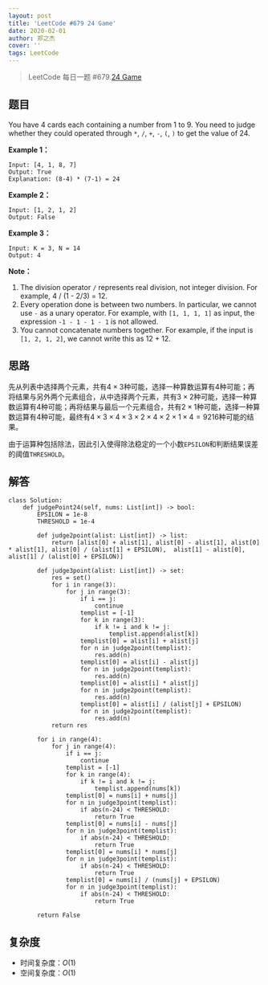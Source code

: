 ```yaml
---
layout: post
title: 'LeetCode #679 24 Game'
date: 2020-02-01
author: 郑之杰
cover: ''
tags: LeetCode
---
```


> LeetCode 每日一题 #679.[24 Game](https://leetcode-cn.com/problems/24-game/)

## 题目
You have 4 cards each containing a number from 1 to 9. You need to judge whether they could operated through `*`, `/`, `+`, `-`, `(`, `)` to get the value of 24.


**Example 1：**
```
Input: [4, 1, 8, 7]
Output: True
Explanation: (8-4) * (7-1) = 24
```

**Example 2：**
```
Input: [1, 2, 1, 2]
Output: False
```

**Example 3：**
```
Input: K = 3, N = 14
Output: 4
```

**Note：**
1. The division operator `/` represents real division, not integer division. For example, 4 / (1 - 2/3) = 12.
2. Every operation done is between two numbers. In particular, we cannot use `-` as a unary operator. For example, with `[1, 1, 1, 1]` as input, the expression `-1 - 1 - 1 - 1` is not allowed.
3. You cannot concatenate numbers together. For example, if the input is `[1, 2, 1, 2]`, we cannot write this as 12 + 12.


## 思路
先从列表中选择两个元素，共有$4×3$种可能，选择一种算数运算有$4$种可能；再将结果与另外两个元素组合，从中选择两个元素，共有$3×2$种可能，选择一种算数运算有$4$种可能；再将结果与最后一个元素组合，共有$2×1$种可能，选择一种算数运算有$4$种可能，最终有$4×3×4×3×2×4×2×1×4=9216$种可能的结果。

由于运算种包括除法，因此引入使得除法稳定的一个小数`EPSILON`和判断结果误差的阈值`THRESHOLD`。

## 解答
```
class Solution:
    def judgePoint24(self, nums: List[int]) -> bool:
        EPSILON = 1e-8
        THRESHOLD = 1e-4

        def judge2point(alist: List[int]) -> list:
            return [alist[0] + alist[1], alist[0] - alist[1], alist[0] * alist[1], alist[0] / (alist[1] + EPSILON),  alist[1] - alist[0], alist[1] / (alist[0] + EPSILON)]

        def judge3point(alist: List[int]) -> set:
            res = set()
            for i in range(3):
                for j in range(3):
                    if i == j:
                        continue
                    templist = [-1]
                    for k in range(3):
                        if k != i and k != j:
                            templist.append(alist[k])
                    templist[0] = alist[i] + alist[j]
                    for n in judge2point(templist):
                        res.add(n)
                    templist[0] = alist[i] - alist[j]
                    for n in judge2point(templist):
                        res.add(n)
                    templist[0] = alist[i] * alist[j]
                    for n in judge2point(templist):
                        res.add(n)
                    templist[0] = alist[i] / (alist[j] + EPSILON)
                    for n in judge2point(templist):
                        res.add(n)
            return res

        for i in range(4):
            for j in range(4):
                if i == j:
                    continue
                templist = [-1]
                for k in range(4):
                    if k != i and k != j:
                        templist.append(nums[k])
                templist[0] = nums[i] + nums[j]
                for n in judge3point(templist):
                    if abs(n-24) < THRESHOLD:
                        return True
                templist[0] = nums[i] - nums[j]
                for n in judge3point(templist):
                    if abs(n-24) < THRESHOLD:
                        return True
                templist[0] = nums[i] * nums[j]
                for n in judge3point(templist):
                    if abs(n-24) < THRESHOLD:
                        return True
                templist[0] = nums[i] / (nums[j] + EPSILON)
                for n in judge3point(templist):
                    if abs(n-24) < THRESHOLD:
                        return True
        
        return False
```

## 复杂度
- 时间复杂度：$O(1)$
- 空间复杂度：$O(1)$
